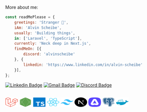 More about me:

```javascript
const readMePlease = {
    greetings: 'Stranger 👋',
    iAm: 'Alvin Scheibe',
    usually: 'Building things',
    in: ['Laravel', 'TypeScript'],
    currently: 'Neck deep in Next.js',
    findMeOn: [{
        discord: 'alvinscheibe'
    }, {
        linkedin: 'https://www.linkedin.com/in/alvin-scheibe'
    }],
};
```

[![Linkedin Badge](https://img.shields.io/badge/-Alvin%20Scheibe-007acc?style=flat-square&logo=Linkedin&logoColor=white&link=https://www.linkedin.com/in/alvin-scheibe/)](https://www.linkedin.com/in/alvin-scheibe/)
[![Gmail Badge](https://img.shields.io/badge/-alvin.scheibe@gmail.com-007acc?style=flat-square&logo=Gmail&logoColor=white&link=mailto:alvin.scheibe@gmail.com)](mailto:alvin.scheibe@gmail.com)
[![Discord Badge](https://img.shields.io/badge/-alvinscheibe-007acc?style=flat-square&logo=Discord&logoColor=white&link=https://discordapp.com/users/483766426625114132)](https://discordapp.com/users/483766426625114132)

[//]: # (<a href="https://github.com/alvinscheibe">)
[//]: # (    <img height="180em" src="https://github-readme-stats.vercel.app/api?username=alvinscheibe&show_icons=true&theme=github_dark&include_all_commits=true&count_private=true&hide=contribs,issues" />)
[//]: # (</a>)

<div style="display: inline_block"><br />
    <img alt="Laravel" height="30" width="40" src="https://raw.githubusercontent.com/devicons/devicon/master/icons/laravel/laravel-original.svg">
    <img alt="Nodejs" height="30" width="40" src="https://raw.githubusercontent.com/devicons/devicon/master/icons/nodejs/nodejs-plain.svg">
    <img alt="TypeScript" height="30" width="40" src="https://raw.githubusercontent.com/devicons/devicon/master/icons/typescript/typescript-plain.svg">
    <img alt="React" height="30" width="40" src="https://raw.githubusercontent.com/devicons/devicon/master/icons/react/react-original.svg">
    <img alt="TailwindCSS" height="30" width="40" src="https://raw.githubusercontent.com/devicons/devicon/master/icons/tailwindcss/tailwindcss-original.svg">
    <img alt="NextJS" height="30" width="40" src="https://raw.githubusercontent.com/devicons/devicon/master/icons/nextjs/nextjs-original.svg">
    <img alt="AdonisJS" height="30" width="40" src="https://raw.githubusercontent.com/devicons/devicon/master/icons/adonisjs/adonisjs-original.svg">
    <img alt="Postgres" height="30" width="40" src="https://raw.githubusercontent.com/devicons/devicon/master/icons/postgresql/postgresql-plain.svg">
    <img alt="Docker" height="30" width="40" src="https://raw.githubusercontent.com/devicons/devicon/master/icons/docker/docker-plain.svg">
</div>

